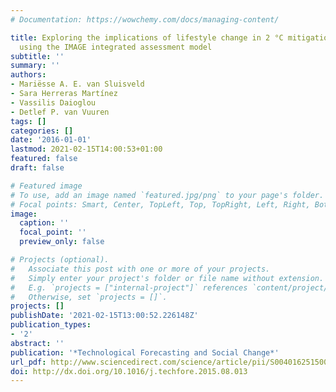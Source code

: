 ```yaml
---
# Documentation: https://wowchemy.com/docs/managing-content/

title: Exploring the implications of lifestyle change in 2 °C mitigation scenarios
  using the IMAGE integrated assessment model
subtitle: ''
summary: ''
authors:
- Mariësse A. E. van Sluisveld
- Sara Herreras Martínez
- Vassilis Daioglou
- Detlef P. van Vuuren
tags: []
categories: []
date: '2016-01-01'
lastmod: 2021-02-15T14:00:53+01:00
featured: false
draft: false

# Featured image
# To use, add an image named `featured.jpg/png` to your page's folder.
# Focal points: Smart, Center, TopLeft, Top, TopRight, Left, Right, BottomLeft, Bottom, BottomRight.
image:
  caption: ''
  focal_point: ''
  preview_only: false

# Projects (optional).
#   Associate this post with one or more of your projects.
#   Simply enter your project's folder or file name without extension.
#   E.g. `projects = ["internal-project"]` references `content/project/deep-learning/index.md`.
#   Otherwise, set `projects = []`.
projects: []
publishDate: '2021-02-15T13:00:52.226148Z'
publication_types:
- '2'
abstract: ''
publication: '*Technological Forecasting and Social Change*'
url_pdf: http://www.sciencedirect.com/science/article/pii/S0040162515002607
doi: http://dx.doi.org/10.1016/j.techfore.2015.08.013
---
```

